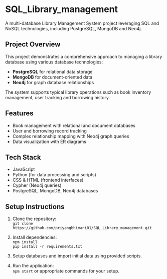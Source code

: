 # SQL_Library_management

A multi-database Library Management System project leveraging SQL and NoSQL technologies, including PostgreSQL, MongoDB and Neo4j.

## Project Overview

This project demonstrates a comprehensive approach to managing a library database using various database technologies:

- **PostgreSQL** for relational data storage  
- **MongoDB** for document-oriented data  
- **Neo4j** for graph database relationships

The system supports typical library operations such as book inventory management, user tracking and borrowing history.

## Features

- Book management with relational and document databases  
- User and borrowing record tracking  
- Complex relationship mapping with Neo4j graph queries  
- Data visualization with ER diagrams

## Tech Stack

- JavaScript  
- Python (for data processing and scripts)  
- CSS & HTML (frontend interfaces)  
- Cypher (Neo4j queries)  
- PostgreSQL, MongoDB, Neo4j databases

## Setup Instructions

1. Clone the repository:  
   `git clone https://github.com/priyangbhimani01/SQL_Library_management.git`

2. Install dependencies:  
   `npm install`  
   `pip install -r requirements.txt`

3. Setup databases and import initial data using provided scripts.

4. Run the application:  
   `npm start` or appropriate commands for your setup.

